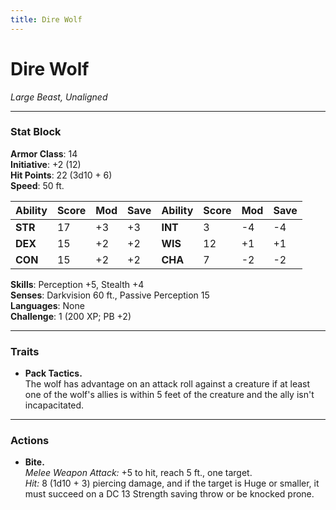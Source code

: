 ```yaml
---
title: Dire Wolf
---
```



# Dire Wolf

_Large Beast, Unaligned_  

---

### **Stat Block**

**Armor Class**: 14  
**Initiative**: +2 (12)  
**Hit Points**: 22 (3d10 + 6)  
**Speed**: 50 ft.

|Ability|Score|Mod|Save|Ability|Score|Mod|Save|
|---|---|---|---|---|---|---|---|
|**STR**|17|+3|+3|**INT**|3|-4|-4|
|**DEX**|15|+2|+2|**WIS**|12|+1|+1|
|**CON**|15|+2|+2|**CHA**|7|-2|-2|

**Skills**: Perception +5, Stealth +4  
**Senses**: Darkvision 60 ft., Passive Perception 15  
**Languages**: None  
**Challenge**: 1 (200 XP; PB +2)

---

### **Traits**

- **Pack Tactics.**  
    The wolf has advantage on an attack roll against a creature if at least one of the wolf's allies is within 5 feet of the creature and the ally isn't incapacitated.

---

### **Actions**

- **Bite.**  
    _Melee Weapon Attack:_ +5 to hit, reach 5 ft., one target.  
    _Hit:_ 8 (1d10 + 3) piercing damage, and if the target is Huge or smaller, it must succeed on a DC 13 Strength saving throw or be knocked prone.